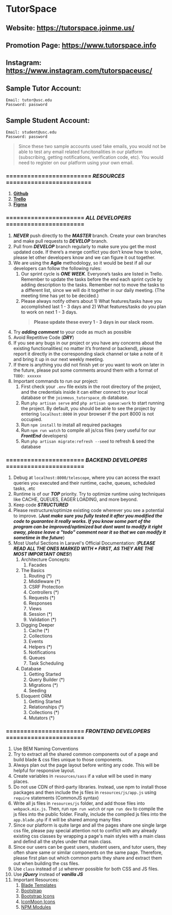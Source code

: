 # TutorSpace

## Website: https://tutorspace.joinme.us/

## Promotion Page: https://www.tutorspace.info

## Instagram: https://www.instagram.com/tutorspaceusc/

<!-- ## Prototype project: https://tutor.joinme.us
### This prototype project is created by Shuaiqing Luo in Spring 2020 and is already fully functional. Wishing to build the largest tutor matching service platform in California that provides best user experience, he decided to revamp all the frontend design and backend functionalities, which then turned into the current product of TutorSpace. 

### TutorSpace has gathered a group of professional and passionate developers, designers, and marketing specialists. If you are interested in joining TutorSpace, please contact us at tutorspaceusc@gmail.com -->

## Sample Tutor Account:
```
Email: tutor@usc.edu
Password: password
```

## Sample Student Account:
```
Email: student@usc.edu
Password: password
```

> Since these two sample accounts used fake emails, you would not be able to test any email related funcitonalities in our platform (subscribing, getting notifications, verification code, etc). You would need to register on our platform using your own email.



### ======================== ***RESOURCES*** ========================
1. [**Github**](https://github.com/TutorSpace/TutorSpace)
2. [**Trello**](https://trello.com/tutorspace1/home)
3. [**Figma**](https://www.figma.com/file/5fTGR3CI0dBXJgsb7gp3ev/Tutor?node-id=0%3A1)

### ====================== ***ALL DEVELOPERS*** ======================
1. ***NEVER*** push directly to the ***MASTER*** branch. Create your own branches and make pull requests to ***DEVELOP*** branch.
2. Pull from ***DEVELOP*** branch regularly to make sure you get the most updated code. If there’s a merge conflict you don’t know how to solve, please let other developers know and we can figure it out together.
3. We are using the **Agile** methodology, so it would be best if all our developers can follow the following rules:
    1. Our sprint cycle is ***ONE WEEK***. Everyone’s tasks are listed in Trello. Remember to update the tasks before the end each sprint cycle by adding description to the tasks. Remember not to move the tasks to a different list, since we will do it together in our daily meeting. (The meeting time has yet to be decided.)
    2. Please always notify others about 1) What features/tasks have you accomplished last 1 - 3 days and 2) What features/tasks do you plan to work on next 1 - 3 days. 
        > **Please update these every 1 - 3 days in our slack room.**
4. Try ***adding comment*** to your code as much as possible
5. Avoid Repetitive Code (***DRY***)
6. If you see any bugs in our project or you have any concerns about the existing functionalities( no matter it’s frontend or backend), please report it directly in the corresponding slack channel or take a note of it and bring it up in our next weekly meeting.
7. If there is anything you did not finish yet or you want to work on later in the future, please put some comments around them with a format of `TODO: xxxxxx`
8. Important commands to run our project:
    1. First check your `.env` file exists in the root directory of the project, and the credentials inside it can either connect to your local database or the `joinmeus_tutorspace_db` database.
    2. Run `php artisan serve` and `php artisan queue:work` to start running the project. By default, you should be able to see the project by entering `localhost:8000` in your browser if the port 8000 is not occupied.
    3. Run `npm install` to install all required packages
    4. Run `npm run watch` to compile all js/css files (very useful for our ***FrontEnd*** developers)
    5. Run `php artisan migrate:refresh --seed` to refresh & seed the database


### ====================== ***BACKEND DEVELOPERS*** ======================
1. Debug at `localhost:8000/telescope`, where you can access the exact queries you executed and their runtime, cache, queues, scheduled tasks, .etc
2. Runtime is of our ***TOP*** priority. Try to optimize runtime using techniques like CACHE, QUEUES, EAGER LOADING, and more beyond.
3. Keep code ***STRUCTURED***
4. Please restructure/optimize existing code wherever you see a potential to improve. (***Just make sure you fully tested it after you modified the code to guarantee it really works. If you know some part of the program can be improved/optimized but dont want to modify it right away, please leave a "todo" comment near it so that we can modify it sometime in the future***)
5. Most Useful Sections in Laravel's Official Documentation: (***PLEASE READ ALL THE ONES MARKED WITH * FIRST, AS THEY ARE THE MOST IMPORTANT ONES!***)
    1. Architecture Concepts:
        1. Facades
    2. The Basics 
        1. Routing (*)
        2. Middleware (*)
        3. CSRF Protection
        4. Controllers (*)
        5. Requests (*)
        6. Responses
        7. Views
        8. Session (*)
        9. Validation (*)
    3. Digging Deeper
        1. Cache (*)
        2. Collections
        3. Events
        4. Helpers (*)
        5. Notifications
        6. Queues
        7. Task Scheduling
    4. Database
        1. Getting Started
        2. Query Builder (*)
        3. Migrations (*)
        4. Seeding
    5. Eloquent ORM
        1. Getting Started
        2. Relationships (*)
        3. Collections (*)
        4. Mutators (*)


### ====================== ***FRONTEND DEVELOPERS*** ======================
1. Use BEM Naming Conventions
2. Try to extract all the shared common components out of a page and build blade & css files unique to those components.
3. Always plan out the page layout before writing any code. This will be helpful for responsive layout.
4. Create variables in `resources/sass` if a value will be used in many places.
5. Do not use CDN of third-party libraries. Instead, use npm to install those packages and then include the js files in `resources/js/app.js` using `require` statements (CommonJS syntax)
6. Write all js files in `resources/js` folder, and add those files into `webpack.mix.js`. Then, run `npm run watch` or `npm run dev` to compile the js files into the public folder. Finally, include the compiled js files into the `app.blade.php` if it will be shared among many files
7. Since our platform is quite large and all the pages share one single large css file, please pay special attention not to conflict with any already existing css classes by wrapping a page's main styles with a main class and defind all the styles under that main class.
8. Since our users can be guest users, student users, and tutor users, they often share same or similar components on the same page. Therefore, please first plan out which common parts they share and extract them out when building the css files.
9. Use `class` instead of `id` wherever possible for both CSS and JS files.
10. Use ***jQuery*** instead of ***vanilla JS***
11. Important Resources:
    1. [Blade Templates](https://laravel.com/docs/7.x/blade)
    2. [Bootstrap](https://getbootstrap.com/)
    3. [Bootstrap Icons](https://icons.getbootstrap.com/)
    4. [IconMoon Icons](https://icomoon.io/app/#/select)
    5. [NPM Modules](https://www.npmjs.com/)


<!-- 

## Screenshots
### Index Page:
![Schema Picture](screenshots/index.png)

### Login Page:
![Schema Picture](screenshots/login.png)

### Sign Up Page:
![Schema Picture](screenshots/signup.png)

### Home Page - Tutor:
![Schema Picture](screenshots/home_tutor.png)

### Home Page - Student:
![Schema Picture](screenshots/home_student.png)

### Forum:
![Schema Picture](screenshots/forum.png)

### Forum (post detail):
![Schema Picture](screenshots/post_detail.png)

### Forum (create new post):
![Schema Picture](screenshots/create_new_post.png)

### Search:
![Schema Picture](screenshots/search.png)
 -->
